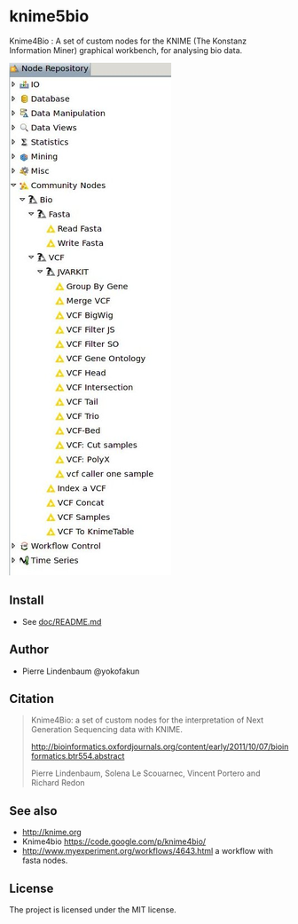# knime5bio

Knime4Bio : A set of custom nodes for the KNIME (The Konstanz Information Miner) graphical workbench, for analysing bio data.

![doc/noderepository01.jpg](doc/noderepository01.jpg)

## Install

* See [doc/README.md](doc/README.md)


## Author

*  Pierre Lindenbaum @yokofakun

## Citation

> Knime4Bio: a set of custom nodes for the interpretation of Next Generation Sequencing data with KNIME.
>
> http://bioinformatics.oxfordjournals.org/content/early/2011/10/07/bioinformatics.btr554.abstract
>
>   Pierre Lindenbaum, Solena Le Scouarnec, Vincent Portero and Richard Redon
>

## See also

* http://knime.org
* Knime4bio https://code.google.com/p/knime4bio/
* http://www.myexperiment.org/workflows/4643.html a workflow with fasta nodes.


## License

The project is licensed under the MIT license.


